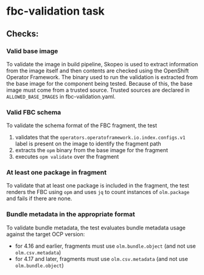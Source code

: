 # fbc-validation task

## Checks:
### Valid base image
To validate the image in build pipeline, Skopeo is used to extract
information from the image itself and then contents are checked using the OpenShift Operator Framework.  The binary
used to run the validation is extracted from the base image for the component being tested.  Because of this, the
base image must come from a trusted source.  Trusted sources are declared in `ALLOWED_BASE_IMAGES` in fbc-validation.yaml.

### Valid FBC schema
To validate the schema format of the FBC fragment, the test
1. validates that the `operators.operatoframework.io.index.configs.v1` label is present on the image to identify the fragment path
2. extracts the `opm` binary from the base image for the fragment
3. executes `opm validate` over the fragment

### At least one package in fragment
To validate that at least one package is included in the fragment, the test renders the FBC using `opm` and uses `jq` to count instances of `olm.package` and fails if there are none.

### Bundle metadata in the appropriate format
To validate bundle metadata, the test evaluates bundle metadata usage against the target OCP version:
- for 4.16 and earlier, fragments must use `olm.bundle.object` (and not use `olm.csv.metadata`)
- for 4.17 and later, fragments must use `olm.csv.metadata` (and not use `olm.bundle.object`)
